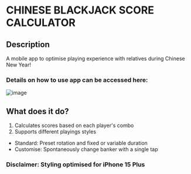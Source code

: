 # CHINESE BLACKJACK SCORE CALCULATOR
## Description
A mobile app to optimise playing experience with relatives during Chinese New Year!
### Details on how to use app can be accessed here:
![image](https://github.com/PhoebeY05/chinese-blackjack-score-calculator/assets/115935747/b6bef627-6ad6-4430-9ef6-fbd0201c8788)

## What does it do?
1. Calculates scores based on each player's combo
2. Supports different playings styles
- Standard: Preset rotation and fixed or variable duration
- Customise: Spontaneously change banker with a single tap

### Disclaimer: Styling optimised for iPhone 15 Plus
